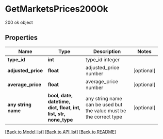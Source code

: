 # GetMarketsPrices200Ok

200 ok object

## Properties
Name | Type | Description | Notes
------------ | ------------- | ------------- | -------------
**type_id** | **int** | type_id integer | 
**adjusted_price** | **float** | adjusted_price number | [optional] 
**average_price** | **float** | average_price number | [optional] 
**any string name** | **bool, date, datetime, dict, float, int, list, str, none_type** | any string name can be used but the value must be the correct type | [optional]

[[Back to Model list]](../README.md#documentation-for-models) [[Back to API list]](../README.md#documentation-for-api-endpoints) [[Back to README]](../README.md)


